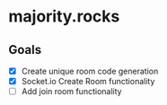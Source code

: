 # majority.rocks

## Goals
- [x] Create unique room code generation
- [x] Socket.io Create Room functionality
- [ ] Add join room functionality